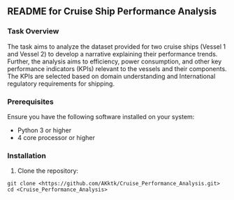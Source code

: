 ## README for Cruise Ship Performance Analysis
### Task Overview
The task aims to analyze the dataset provided for two cruise ships (Vessel 1 and Vessel 2) to develop a narrative explaining their performance trends. Further, the analysis aims to efficiency, power consumption, and other key performance indicators (KPIs) relevant to the vessels and their components. The KPIs are selected based on domain understanding and International regulatory requirements for shipping.

### Prerequisites
Ensure you have the following software installed on your system:

- Python 3 or higher
- 4 core processor or higher

### Installation
1. Clone the repository:
```
git clone <https://github.com/AKktk/Cruise_Performance_Analysis.git>
cd <Cruise_Performance_Analysis>
```
